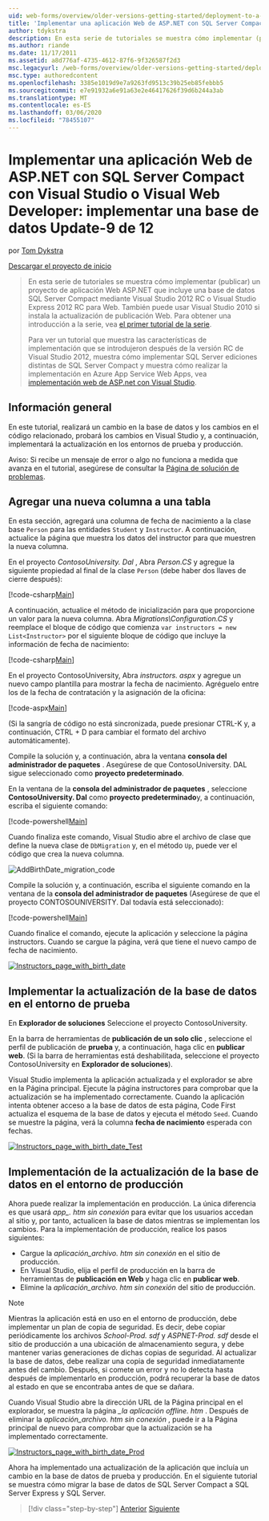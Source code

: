 ```yaml
---
uid: web-forms/overview/older-versions-getting-started/deployment-to-a-hosting-provider/deployment-to-a-hosting-provider-deploying-a-database-update-9-of-12
title: 'Implementar una aplicación Web de ASP.NET con SQL Server Compact con Visual Studio o Visual Web Developer: implementar una base de datos Update-9 de 12 | Microsoft Docs'
author: tdykstra
description: En esta serie de tutoriales se muestra cómo implementar (publicar) un proyecto de aplicación Web de ASP.NET que incluye una base de datos de SQL Server Compact mediante Visual Stu...
ms.author: riande
ms.date: 11/17/2011
ms.assetid: a8d776af-4735-4612-87f6-9f326587f2d3
msc.legacyurl: /web-forms/overview/older-versions-getting-started/deployment-to-a-hosting-provider/deployment-to-a-hosting-provider-deploying-a-database-update-9-of-12
msc.type: authoredcontent
ms.openlocfilehash: 3385e1019d9e7a9263fd9513c39b25eb85febbb5
ms.sourcegitcommit: e7e91932a6e91a63e2e46417626f39d6b244a3ab
ms.translationtype: MT
ms.contentlocale: es-ES
ms.lasthandoff: 03/06/2020
ms.locfileid: "78455107"
---
```

# <a name="deploying-an-aspnet-web-application-with-sql-server-compact-using-visual-studio-or-visual-web-developer-deploying-a-database-update---9-of-12"></a>Implementar una aplicación Web de ASP.NET con SQL Server Compact con Visual Studio o Visual Web Developer: implementar una base de datos Update-9 de 12

por [Tom Dykstra](https://github.com/tdykstra)

[Descargar el proyecto de inicio](https://code.msdn.microsoft.com/Deploying-an-ASPNET-Web-4e31366b)

> En esta serie de tutoriales se muestra cómo implementar (publicar) un proyecto de aplicación Web ASP.NET que incluye una base de datos SQL Server Compact mediante Visual Studio 2012 RC o Visual Studio Express 2012 RC para Web. También puede usar Visual Studio 2010 si instala la actualización de publicación Web. Para obtener una introducción a la serie, vea [el primer tutorial de la serie](deployment-to-a-hosting-provider-introduction-1-of-12.md).
> 
> Para ver un tutorial que muestra las características de implementación que se introdujeron después de la versión RC de Visual Studio 2012, muestra cómo implementar SQL Server ediciones distintas de SQL Server Compact y muestra cómo realizar la implementación en Azure App Service Web Apps, vea [implementación web de ASP.net con Visual Studio](../../deployment/visual-studio-web-deployment/introduction.md).

## <a name="overview"></a>Información general

En este tutorial, realizará un cambio en la base de datos y los cambios en el código relacionado, probará los cambios en Visual Studio y, a continuación, implementará la actualización en los entornos de prueba y producción.

Aviso: Si recibe un mensaje de error o algo no funciona a medida que avanza en el tutorial, asegúrese de consultar la [Página de solución de problemas](deployment-to-a-hosting-provider-creating-and-installing-deployment-packages-12-of-12.md).

## <a name="adding-a-new-column-to-a-table"></a>Agregar una nueva columna a una tabla

En esta sección, agregará una columna de fecha de nacimiento a la clase base `Person` para las entidades `Student` y `Instructor`. A continuación, actualice la página que muestra los datos del instructor para que muestren la nueva columna.

En el proyecto *ContosoUniversity. Dal* , Abra *Person.CS* y agregue la siguiente propiedad al final de la clase `Person` (debe haber dos llaves de cierre después):

[!code-csharp[Main](deployment-to-a-hosting-provider-deploying-a-database-update-9-of-12/samples/sample1.cs)]

A continuación, actualice el método de inicialización para que proporcione un valor para la nueva columna. Abra *Migrations\Configuration.CS* y reemplace el bloque de código que comienza `var instructors = new List<Instructor>` por el siguiente bloque de código que incluye la información de fecha de nacimiento:

[!code-csharp[Main](deployment-to-a-hosting-provider-deploying-a-database-update-9-of-12/samples/sample2.cs)]

En el proyecto ContosoUniversity, Abra *instructors. aspx* y agregue un nuevo campo plantilla para mostrar la fecha de nacimiento. Agréguelo entre los de la fecha de contratación y la asignación de la oficina:

[!code-aspx[Main](deployment-to-a-hosting-provider-deploying-a-database-update-9-of-12/samples/sample3.aspx)]

(Si la sangría de código no está sincronizada, puede presionar CTRL-K y, a continuación, CTRL + D para cambiar el formato del archivo automáticamente).

Compile la solución y, a continuación, abra la ventana **consola del administrador de paquetes** . Asegúrese de que ContosoUniversity. DAL sigue seleccionado como **proyecto predeterminado**.

En la ventana de la **consola del administrador de paquetes** , seleccione **ContosoUniversity. Dal** como **proyecto predeterminado**y, a continuación, escriba el siguiente comando:

[!code-powershell[Main](deployment-to-a-hosting-provider-deploying-a-database-update-9-of-12/samples/sample4.ps1)]

Cuando finaliza este comando, Visual Studio abre el archivo de clase que define la nueva clase de `DbMigration` y, en el método `Up`, puede ver el código que crea la nueva columna.

![AddBirthDate_migration_code](deployment-to-a-hosting-provider-deploying-a-database-update-9-of-12/_static/image1.png)

Compile la solución y, a continuación, escriba el siguiente comando en la ventana de la **consola del administrador de paquetes** (Asegúrese de que el proyecto CONTOSOUNIVERSITY. Dal todavía está seleccionado):

[!code-powershell[Main](deployment-to-a-hosting-provider-deploying-a-database-update-9-of-12/samples/sample5.ps1)]

Cuando finalice el comando, ejecute la aplicación y seleccione la página instructors. Cuando se cargue la página, verá que tiene el nuevo campo de fecha de nacimiento.

[![Instructors_page_with_birth_date](deployment-to-a-hosting-provider-deploying-a-database-update-9-of-12/_static/image3.png)](deployment-to-a-hosting-provider-deploying-a-database-update-9-of-12/_static/image2.png)

## <a name="deploying-the-database-update-to-the-test-environment"></a>Implementar la actualización de la base de datos en el entorno de prueba

En **Explorador de soluciones** Seleccione el proyecto ContosoUniversity.

En la barra de herramientas de **publicación de un solo clic** , seleccione el perfil de publicación de **prueba** y, a continuación, haga clic en **publicar web**. (Si la barra de herramientas está deshabilitada, seleccione el proyecto ContosoUniversity en **Explorador de soluciones**).

Visual Studio implementa la aplicación actualizada y el explorador se abre en la Página principal. Ejecute la página instructores para comprobar que la actualización se ha implementado correctamente. Cuando la aplicación intenta obtener acceso a la base de datos de esta página, Code First actualiza el esquema de la base de datos y ejecuta el método `Seed`. Cuando se muestre la página, verá la columna **fecha de nacimiento** esperada con fechas.

[![Instructors_page_with_birth_date_Test](deployment-to-a-hosting-provider-deploying-a-database-update-9-of-12/_static/image5.png)](deployment-to-a-hosting-provider-deploying-a-database-update-9-of-12/_static/image4.png)

## <a name="deploying-the-database-update-to-the-production-environment"></a>Implementación de la actualización de la base de datos en el entorno de producción

Ahora puede realizar la implementación en producción. La única diferencia es que usará *app\_. htm sin conexión* para evitar que los usuarios accedan al sitio y, por tanto, actualicen la base de datos mientras se implementan los cambios. Para la implementación de producción, realice los pasos siguientes:

- Cargue la *aplicación\_archivo. htm sin conexión* en el sitio de producción.
- En Visual Studio, elija el perfil de producción en la barra de herramientas de **publicación en Web** y haga clic en **publicar web**.
- Elimine la *aplicación\_archivo. htm sin conexión* del sitio de producción.

> [!NOTE]
> Mientras la aplicación está en uso en el entorno de producción, debe implementar un plan de copia de seguridad. Es decir, debe copiar periódicamente los archivos *School-Prod. sdf* y *ASPNET-Prod. sdf* desde el sitio de producción a una ubicación de almacenamiento segura, y debe mantener varias generaciones de dichas copias de seguridad. Al actualizar la base de datos, debe realizar una copia de seguridad inmediatamente antes del cambio. Después, si comete un error y no lo detecta hasta después de implementarlo en producción, podrá recuperar la base de datos al estado en que se encontraba antes de que se dañara.

Cuando Visual Studio abre la dirección URL de la Página principal en el explorador, se muestra la página *\_la aplicación offline. htm* . Después de eliminar la *aplicación\_archivo. htm sin conexión* , puede ir a la Página principal de nuevo para comprobar que la actualización se ha implementado correctamente.

[![Instructors_page_with_birth_date_Prod](deployment-to-a-hosting-provider-deploying-a-database-update-9-of-12/_static/image7.png)](deployment-to-a-hosting-provider-deploying-a-database-update-9-of-12/_static/image6.png)

Ahora ha implementado una actualización de la aplicación que incluía un cambio en la base de datos de prueba y producción. En el siguiente tutorial se muestra cómo migrar la base de datos de SQL Server Compact a SQL Server Express y SQL Server.

> [!div class="step-by-step"]
> [Anterior](deployment-to-a-hosting-provider-deploying-a-code-only-update-8-of-12.md)
> [Siguiente](deployment-to-a-hosting-provider-migrating-to-sql-server-10-of-12.md)
